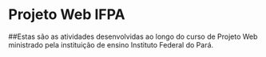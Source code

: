 # Projeto Web IFPA

##Estas são as atividades desenvolvidas ao longo do curso de Projeto Web ministrado pela instituição de ensino Instituto Federal do Pará.
